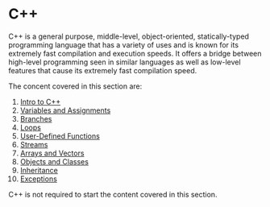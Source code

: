 # C++

C++ is a general purpose, middle-level, object-oriented, statically-typed programming language that has a variety of uses and is known for its extremely fast compilation and execution speeds. It offers a bridge between high-level programming seen in similar languages as well as low-level features that cause its extremely fast compilation speed.

The concent covered in this section are:
1. [Intro to C++](/ProgrammingLanguages/CPP/01_IntroToC++.md)
2. [Variables and Assignments](/ProgrammingLanguages/CPP/02_VariablesAndAssignments.md)
3. [Branches](/ProgrammingLanguages/CPP/03_Branches.md)
4. [Loops](/ProgrammingLanguages/CPP/04_Loops.md)
5. [User-Defined Functions](/ProgrammingLanguages/CPP/05_UserDefinedFunctions.md)
6. [Streams](/ProgrammingLanguages/CPP/06_Streams.md)
7. [Arrays and Vectors](/ProgrammingLanguages/CPP/07_ArraysAndVectors.md)
8. [Objects and Classes](/ProgrammingLanguages/CPP/08_ObjectsAndClasses.md)
9. [Inheritance](/ProgrammingLanguages/CPP/09_Inheritance.md)
10. [Exceptions](/ProgrammingLanguages/CPP/10_Exceptions.md)

C++ is not required to start the content covered in this section.